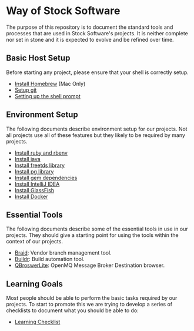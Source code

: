# Way of Stock Software

The purpose of this repository is to document the standard tools and processes that are used
in Stock Software's projects. It is neither complete nor set in stone and it is expected to
evolve and be refined over time.

## Basic Host Setup

Before starting any project, please ensure that your shell is correctly setup.

* [Install Homebrew](InstallHomebrew.md) (Mac Only)
* [Setup git](SetupGit.md)
* [Setting up the shell prompt](SetupShellPrompt.md)

## Environment Setup

The following documents describe environment setup for our projects. Not all projects use all of these
features but they likely to be required by many projects.

* [Install ruby and rbenv](InstallRuby.md)
* [Install java](InstallJava.md)
* [Install freetds library](InstallFreeTDS.md)
* [Install pg library](InstallPg.md)
* [Install gem dependencies](InstallGemDependencies.md)
* [Install IntelliJ IDEA](InstallIntellijIDEA.md)
* [Install GlassFish](InstallGlassFish.md)
* [Install Docker](InstallDocker.md)

## Essential Tools

The following documents describe some of the essential tools in use in our projects. They should give a starting
point for using the tools within the context of our projects.

* [Braid](HowToBraid.md): Vendor branch management tool.
* [Buildr](HowToBuildr.md): Build automation tool.
* [QBroswerLite](QBrowserLite.md): OpenMQ Message Broker Destination browser.

## Learning Goals

Most people should be able to perform the basic tasks required by our projects. To start to promote this
we are trying to develop a series of checklists to document what you should be able to do:

* [Learning Checklist](LearningChecklist.md)
